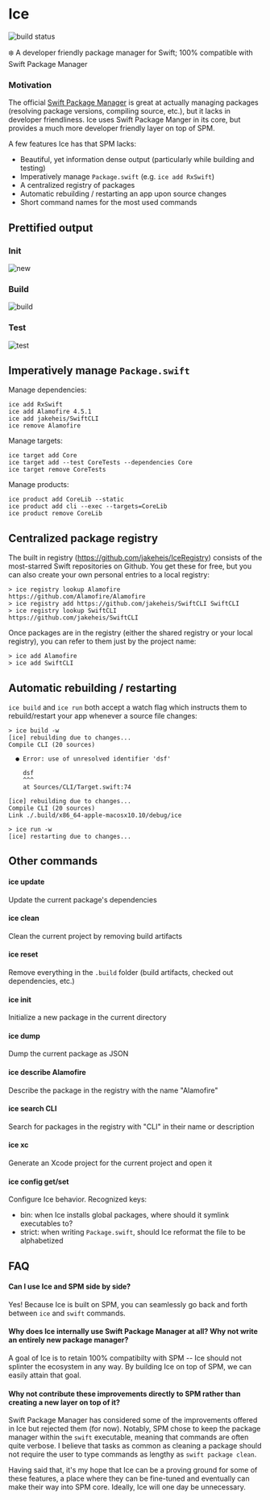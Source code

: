 # Ice

![build status](https://travis-ci.org/jakeheis/Ice.svg?branch=master)

❄️ A developer friendly package manager for Swift; 100% compatible with Swift Package Manager

### Motivation

The official [Swift Package Manager](https://github.com/apple/swift-package-manager) is great at actually managing packages (resolving package versions, compiling source, etc.), but it lacks in developer friendliness. Ice uses Swift Package Manger in its core, but provides a much more developer friendly layer on top of SPM.

A few features Ice has that SPM lacks:
- Beautiful, yet information dense output (particularly while building and testing)
- Imperatively manage `Package.swift` (e.g. `ice add RxSwift`)
- A centralized registry of packages
- Automatic rebuilding / restarting an app upon source changes
- Short command names for the most used commands

## Prettified output

### Init
![new](https://github.com/jakeheis/Ice/raw/gifs/new.gif)

### Build
![build](https://github.com/jakeheis/Ice/raw/gifs/build.gif)

### Test
![test](https://github.com/jakeheis/Ice/raw/gifs/test.gif)

## Imperatively manage `Package.swift`

Manage dependencies:

```shell
ice add RxSwift
ice add Alamofire 4.5.1
ice add jakeheis/SwiftCLI
ice remove Alamofire
```

Manage targets:

```shell
ice target add Core
ice target add --test CoreTests --dependencies Core
ice target remove CoreTests
```

Manage products:

```shell
ice product add CoreLib --static
ice product add cli --exec --targets=CoreLib
ice product remove CoreLib
```

## Centralized package registry

The built in registry (https://github.com/jakeheis/IceRegistry) consists of the most-starred Swift repositories on Github. You get these for free, but you can also create your own personal entries to a local registry:

```shell
> ice registry lookup Alamofire
https://github.com/Alamofire/Alamofire
> ice registry add https://github.com/jakeheis/SwiftCLI SwiftCLI
> ice registry lookup SwiftCLI
https://github.com/jakeheis/SwiftCLI
```

Once packages are in the registry (either the shared registry or your local registry), you can refer to them just by the project name:

```shell
> ice add Alamofire
> ice add SwiftCLI
```

## Automatic rebuilding / restarting

`ice build` and `ice run` both accept a watch flag which instructs them to rebuild/restart your app whenever a source file changes:

```shell
> ice build -w
[ice] rebuilding due to changes...
Compile CLI (20 sources)

  ● Error: use of unresolved identifier 'dsf'

    dsf
    ^^^
    at Sources/CLI/Target.swift:74

[ice] rebuilding due to changes...
Compile CLI (20 sources)
Link ./.build/x86_64-apple-macosx10.10/debug/ice
```

```shell
> ice run -w
[ice] restarting due to changes...
```

## Other commands

#### ice update
Update the current package's dependencies

#### ice clean
Clean the current project by removing build artifacts

#### ice reset
Remove everything in the `.build` folder (build artifacts, checked out dependencies, etc.)

#### ice init
Initialize a new package in the current directory

#### ice dump
Dump the current package as JSON

#### ice describe Alamofire
Describe the package in the registry with the name "Alamofire"

#### ice search CLI
Search for packages in the registry with "CLI" in their name or description

#### ice xc
Generate an Xcode project for the current project and open it

#### ice config get/set
Configure Ice behavior. Recognized keys:
- bin: when Ice installs global packages, where should it symlink executables to?
- strict: when writing `Package.swift`, should Ice reformat the file to be alphabetized

## FAQ

#### Can I use Ice and SPM side by side?
Yes! Because Ice is built on SPM, you can seamlessly go back and forth between `ice` and `swift` commands.

#### Why does Ice internally use Swift Package Manager at all? Why not write an entirely new package manager?

A goal of Ice is to retain 100% compatibilty with SPM -- Ice should not splinter the ecosystem in any way. By building Ice on top of SPM, we can easily attain that goal.

#### Why not contribute these improvements directly to SPM rather than creating a new layer on top of it?

Swift Package Manager has considered some of the improvements offered in Ice but rejected them (for now). Notably, SPM chose to keep the package manager within the `swift` executable, meaning that commands are often quite verbose. I believe that tasks as common as cleaning a package should not require the user to type commands as lengthy as `swift package clean`.

Having said that, it's my hope that Ice can be a proving ground for some of these features, a place where they can be fine-tuned and eventually can make their way into SPM core. Ideally, Ice will one day be unnecessary.
